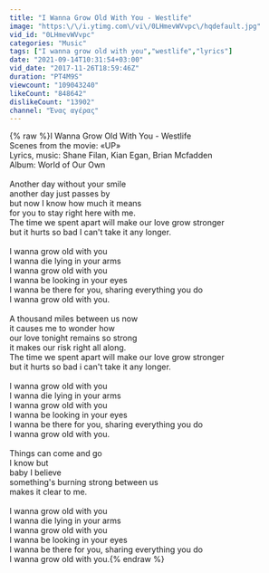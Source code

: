 ```yaml
---
title: "I Wanna Grow Old With You - Westlife"
image: "https:\/\/i.ytimg.com\/vi\/0LHmevWVvpc\/hqdefault.jpg"
vid_id: "0LHmevWVvpc"
categories: "Music"
tags: ["I wanna grow old with you","westlife","lyrics"]
date: "2021-09-14T10:31:54+03:00"
vid_date: "2017-11-26T18:59:46Z"
duration: "PT4M9S"
viewcount: "109043240"
likeCount: "848642"
dislikeCount: "13902"
channel: "Ένας αγέρας"
---
```

{% raw %}I Wanna Grow Old With You - Westlife<br />Scenes from the movie: «UP»<br />Lyrics, music: Shane Filan, Kian Egan, Brian Mcfadden<br />Album: World of Our Own<br /><br />Another day without your smile<br />another day just passes by<br />but now I know how much it means<br />for you to stay right here with me.<br />The time we spent apart will make our love grow stronger<br />but it hurts so bad I can't take it any longer.<br /><br />I wanna grow old with you<br />I wanna die lying in your arms<br />I wanna grow old with you<br />I wanna be looking in your eyes<br />I wanna be there for you, sharing everything you do<br />I wanna grow old with you.<br /><br />A thousand miles between us now<br />it causes me to wonder how<br />our love tonight remains so strong<br />it makes our risk right all along.<br />The time we spent apart will make our love grow stronger<br />but it hurts so bad i can't take it any longer.<br /><br />I wanna grow old with you<br />I wanna die lying in your arms<br />I wanna grow old with you<br />I wanna be looking in your eyes<br />I wanna be there for you, sharing everything you do<br />I wanna grow old with you.<br /><br />Things can come and go<br />I know but<br />baby I believe<br />something's burning strong between us<br />makes it clear to me.<br /><br />I wanna grow old with you<br />I wanna die lying in your arms<br />I wanna grow old with you<br />I wanna be looking in your eyes<br />I wanna be there for you, sharing everything you do<br />I wanna grow old with you.{% endraw %}

